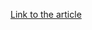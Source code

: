 [Link to the article](https://labsblog.f-secure.com/2015/09/08/sofacy-recycles-carberp-and-metasploit-code/)

